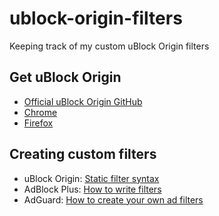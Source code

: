 # ublock-origin-filters
Keeping track of my custom uBlock Origin filters

## Get uBlock Origin
- [Official uBlock Origin GitHub](https://github.com/gorhill/uBlock)
- [Chrome](https://chromewebstore.google.com/detail/ublock-origin/cjpalhdlnbpafiamejdnhcphjbkeiagm)
- [Firefox](https://addons.mozilla.org/en-US/firefox/addon/ublock-origin/)

## Creating custom filters
- uBlock Origin: [Static filter syntax](https://github.com/gorhill/uBlock/wiki/Static-filter-syntax)
- AdBlock Plus: [How to write filters](https://help.adblockplus.org/hc/en-us/articles/360062733293-How-to-write-filters)
- AdGuard: [How to create your own ad filters](https://adguard.com/kb/general/ad-filtering/create-own-filters/)
